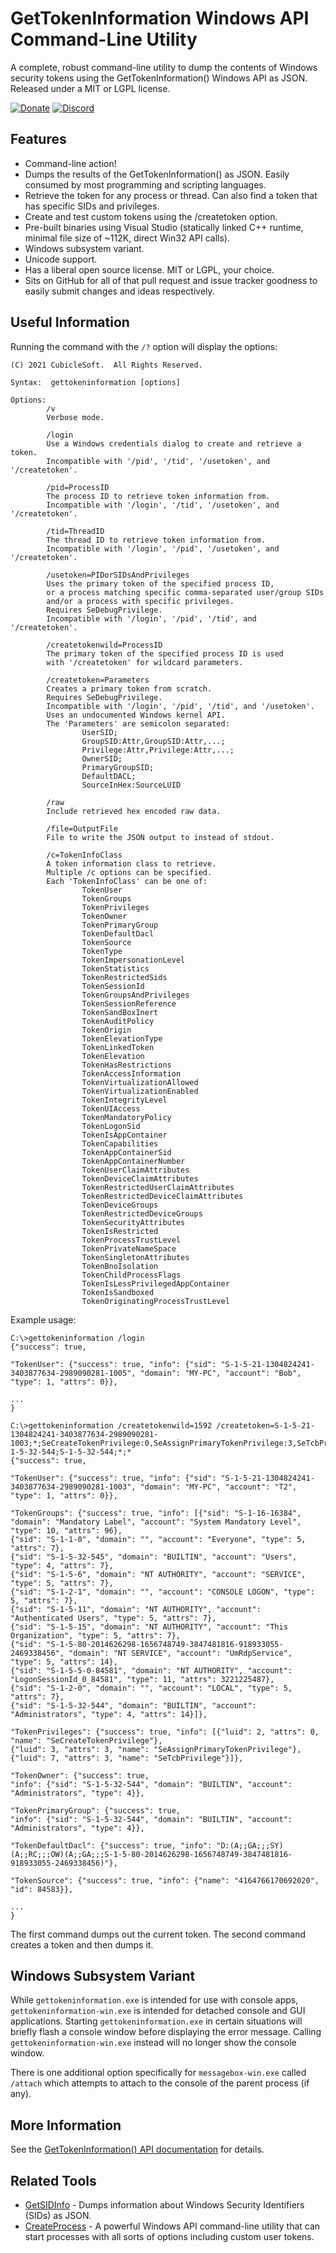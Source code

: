 GetTokenInformation Windows API Command-Line Utility
====================================================

A complete, robust command-line utility to dump the contents of Windows security tokens using the GetTokenInformation() Windows API as JSON.  Released under a MIT or LGPL license.

[![Donate](https://cubiclesoft.com/res/donate-shield.png)](https://cubiclesoft.com/donate/) [![Discord](https://img.shields.io/discord/777282089980526602?label=chat&logo=discord)](https://cubiclesoft.com/product-support/github/)

Features
--------

* Command-line action!
* Dumps the results of the GetTokenInformation() as JSON.  Easily consumed by most programming and scripting languages.
* Retrieve the token for any process or thread.  Can also find a token that has specific SIDs and privileges.
* Create and test custom tokens using the /createtoken option.
* Pre-built binaries using Visual Studio (statically linked C++ runtime, minimal file size of ~112K, direct Win32 API calls).
* Windows subsystem variant.
* Unicode support.
* Has a liberal open source license.  MIT or LGPL, your choice.
* Sits on GitHub for all of that pull request and issue tracker goodness to easily submit changes and ideas respectively.

Useful Information
------------------

Running the command with the `/?` option will display the options:

```
(C) 2021 CubicleSoft.  All Rights Reserved.

Syntax:  gettokeninformation [options]

Options:
        /v
        Verbose mode.

        /login
        Use a Windows credentials dialog to create and retrieve a token.
        Incompatible with '/pid', '/tid', '/usetoken', and '/createtoken'.

        /pid=ProcessID
        The process ID to retrieve token information from.
        Incompatible with '/login', '/tid', '/usetoken', and '/createtoken'.

        /tid=ThreadID
        The thread ID to retrieve token information from.
        Incompatible with '/login', '/pid', '/usetoken', and '/createtoken'.

        /usetoken=PIDorSIDsAndPrivileges
        Uses the primary token of the specified process ID,
        or a process matching specific comma-separated user/group SIDs
        and/or a process with specific privileges.
        Requires SeDebugPrivilege.
        Incompatible with '/login', '/pid', '/tid', and '/createtoken'.

        /createtokenwild=ProcessID
        The primary token of the specified process ID is used
        with '/createtoken' for wildcard parameters.

        /createtoken=Parameters
        Creates a primary token from scratch.
        Requires SeDebugPrivilege.
        Incompatible with '/login', '/pid', '/tid', and '/usetoken'.
        Uses an undocumented Windows kernel API.
        The 'Parameters' are semicolon separated:
                UserSID;
                GroupSID:Attr,GroupSID:Attr,...;
                Privilege:Attr,Privilege:Attr,...;
                OwnerSID;
                PrimaryGroupSID;
                DefaultDACL;
                SourceInHex:SourceLUID

        /raw
        Include retrieved hex encoded raw data.

        /file=OutputFile
        File to write the JSON output to instead of stdout.

        /c=TokenInfoClass
        A token information class to retrieve.
        Multiple /c options can be specified.
        Each 'TokenInfoClass' can be one of:
                TokenUser
                TokenGroups
                TokenPrivileges
                TokenOwner
                TokenPrimaryGroup
                TokenDefaultDacl
                TokenSource
                TokenType
                TokenImpersonationLevel
                TokenStatistics
                TokenRestrictedSids
                TokenSessionId
                TokenGroupsAndPrivileges
                TokenSessionReference
                TokenSandBoxInert
                TokenAuditPolicy
                TokenOrigin
                TokenElevationType
                TokenLinkedToken
                TokenElevation
                TokenHasRestrictions
                TokenAccessInformation
                TokenVirtualizationAllowed
                TokenVirtualizationEnabled
                TokenIntegrityLevel
                TokenUIAccess
                TokenMandatoryPolicy
                TokenLogonSid
                TokenIsAppContainer
                TokenCapabilities
                TokenAppContainerSid
                TokenAppContainerNumber
                TokenUserClaimAttributes
                TokenDeviceClaimAttributes
                TokenRestrictedUserClaimAttributes
                TokenRestrictedDeviceClaimAttributes
                TokenDeviceGroups
                TokenRestrictedDeviceGroups
                TokenSecurityAttributes
                TokenIsRestricted
                TokenProcessTrustLevel
                TokenPrivateNameSpace
                TokenSingletonAttributes
                TokenBnoIsolation
                TokenChildProcessFlags
                TokenIsLessPrivilegedAppContainer
                TokenIsSandboxed
                TokenOriginatingProcessTrustLevel
```

Example usage:

```
C:\>gettokeninformation /login
{"success": true,

"TokenUser": {"success": true, "info": {"sid": "S-1-5-21-1304824241-3403877634-2989090281-1005", "domain": "MY-PC", "account": "Bob", "type": 1, "attrs": 0}},

...
}

C:\>gettokeninformation /createtokenwild=1592 /createtoken=S-1-5-21-1304824241-3403877634-2989090281-1003;*;SeCreateTokenPrivilege:0,SeAssignPrimaryTokenPrivilege:3,SeTcbPrivilege:3;S-1-5-32-544;S-1-5-32-544;*;*
{"success": true,

"TokenUser": {"success": true, "info": {"sid": "S-1-5-21-1304824241-3403877634-2989090281-1003", "domain": "MY-PC", "account": "T2", "type": 1, "attrs": 0}},

"TokenGroups": {"success": true, "info": [{"sid": "S-1-16-16384", "domain": "Mandatory Label", "account": "System Mandatory Level", "type": 10, "attrs": 96},
{"sid": "S-1-1-0", "domain": "", "account": "Everyone", "type": 5, "attrs": 7},
{"sid": "S-1-5-32-545", "domain": "BUILTIN", "account": "Users", "type": 4, "attrs": 7},
{"sid": "S-1-5-6", "domain": "NT AUTHORITY", "account": "SERVICE", "type": 5, "attrs": 7},
{"sid": "S-1-2-1", "domain": "", "account": "CONSOLE LOGON", "type": 5, "attrs": 7},
{"sid": "S-1-5-11", "domain": "NT AUTHORITY", "account": "Authenticated Users", "type": 5, "attrs": 7},
{"sid": "S-1-5-15", "domain": "NT AUTHORITY", "account": "This Organization", "type": 5, "attrs": 7},
{"sid": "S-1-5-80-2014626298-1656748749-3847481816-918933055-2469338456", "domain": "NT SERVICE", "account": "UmRdpService", "type": 5, "attrs": 14},
{"sid": "S-1-5-5-0-84581", "domain": "NT AUTHORITY", "account": "LogonSessionId_0_84581", "type": 11, "attrs": 3221225487},
{"sid": "S-1-2-0", "domain": "", "account": "LOCAL", "type": 5, "attrs": 7},
{"sid": "S-1-5-32-544", "domain": "BUILTIN", "account": "Administrators", "type": 4, "attrs": 14}]},

"TokenPrivileges": {"success": true, "info": [{"luid": 2, "attrs": 0, "name": "SeCreateTokenPrivilege"},
{"luid": 3, "attrs": 3, "name": "SeAssignPrimaryTokenPrivilege"},
{"luid": 7, "attrs": 3, "name": "SeTcbPrivilege"}]},

"TokenOwner": {"success": true,
"info": {"sid": "S-1-5-32-544", "domain": "BUILTIN", "account": "Administrators", "type": 4}},

"TokenPrimaryGroup": {"success": true,
"info": {"sid": "S-1-5-32-544", "domain": "BUILTIN", "account": "Administrators", "type": 4}},

"TokenDefaultDacl": {"success": true, "info": "D:(A;;GA;;;SY)(A;;RC;;;OW)(A;;GA;;;S-1-5-80-2014626298-1656748749-3847481816-918933055-2469338456)"},

"TokenSource": {"success": true, "info": {"name": "4164766170692020", "id": 84583}},

...
}
```

The first command dumps out the current token.  The second command creates a token and then dumps it.

Windows Subsystem Variant
-------------------------

While `gettokeninformation.exe` is intended for use with console apps, `gettokeninformation-win.exe` is intended for detached console and GUI applications.  Starting `gettokeninformation.exe` in certain situations will briefly flash a console window before displaying the error message.  Calling `gettokeninformation-win.exe` instead will no longer show the console window.

There is one additional option specifically for `messagebox-win.exe` called `/attach` which attempts to attach to the console of the parent process (if any).

More Information
----------------

See the [GetTokenInformation() API documentation](https://docs.microsoft.com/en-us/windows/win32/api/securitybaseapi/nf-securitybaseapi-gettokeninformation) for details.

Related Tools
-------------

* [GetSIDInfo](https://github.com/cubiclesoft/getsidinfo-windows) - Dumps information about Windows Security Identifiers (SIDs) as JSON.
* [CreateProcess](https://github.com/cubiclesoft/createprocess-windows) - A powerful Windows API command-line utility that can start processes with all sorts of options including custom user tokens.
